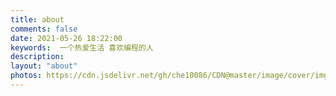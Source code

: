 ```yaml
---
title: about
comments: false
date: 2021-05-26 18:22:00
keywords:  一个热爱生活 喜欢编程的人
description: 
layout: "about"
photos: https://cdn.jsdelivr.net/gh/che10086/CDN@master/image/cover/img2.jpg
---
```

